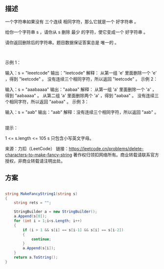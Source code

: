 <!--
 * @Author: joessem jxxclj@gmail.com
 * @Date: 2022-11-18 20:09:40
 * @LastEditors: joessem jxxclj@gmail.com
 * @LastEditTime: 2022-11-18 20:10:10
 * @FilePath: \LeetCode\Problems\1957. 删除字符使字符串变好.md
 * @Description: 
 * 
 * Copyright (c) 2022 by joessem jxxclj@gmail.com, All Rights Reserved. 
-->
## 描述
一个字符串如果没有 三个连续 相同字符，那么它就是一个 好字符串 。

给你一个字符串 s ，请你从 s 删除 最少 的字符，使它变成一个 好字符串 。

请你返回删除后的字符串。题目数据保证答案总是 唯一的 。

 

示例 1：

输入：s = "leeetcode"
输出："leetcode"
解释：
从第一组 'e' 里面删除一个 'e' ，得到 "leetcode" 。
没有连续三个相同字符，所以返回 "leetcode" 。
示例 2：

输入：s = "aaabaaaa"
输出："aabaa"
解释：
从第一组 'a' 里面删除一个 'a' ，得到 "aabaaaa" 。
从第二组 'a' 里面删除两个 'a' ，得到 "aabaa" 。
没有连续三个相同字符，所以返回 "aabaa" 。
示例 3：

输入：s = "aab"
输出："aab"
解释：没有连续三个相同字符，所以返回 "aab" 。
 

提示：

1 <= s.length <= 105
s 只包含小写英文字母。

来源：力扣（LeetCode）
链接：https://leetcode.cn/problems/delete-characters-to-make-fancy-string
著作权归领扣网络所有。商业转载请联系官方授权，非商业转载请注明出处。

## 方案

```c#

string MakeFancyString1(string s)
{
    string rets = "";

    StringBuilder a = new StringBuilder();
    a.Append(s[0]);
    for (int i = 1;i<s.Length; i++)
    {
        if (i > 1 && s[i] == s[i-1] && s[i] == s[i-2])
        {
            continue;
        }
        a.Append(s[i]);
    }
    return a.ToString();
}
```